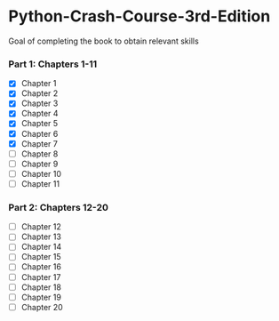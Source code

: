 # Python-Crash-Course-3rd-Edition

Goal of completing the book to obtain relevant skills

### Part 1: Chapters 1-11

- [x] Chapter 1
- [x] Chapter 2
- [x] Chapter 3
- [x] Chapter 4
- [x] Chapter 5
- [x] Chapter 6
- [x] Chapter 7
- [ ] Chapter 8
- [ ] Chapter 9
- [ ] Chapter 10
- [ ] Chapter 11

### Part 2: Chapters 12-20

- [ ] Chapter 12
- [ ] Chapter 13
- [ ] Chapter 14
- [ ] Chapter 15
- [ ] Chapter 16
- [ ] Chapter 17
- [ ] Chapter 18
- [ ] Chapter 19
- [ ] Chapter 20
